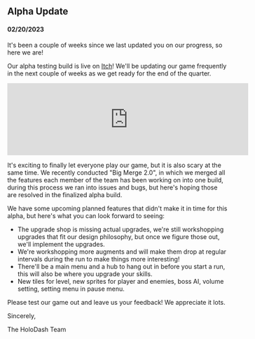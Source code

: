 ## Alpha Update

#### 02/20/2023

It's been a couple of weeks since we last updated you on our progress, so here we are!

Our alpha testing build is live on [Itch](//holodash.itch.io/holodash)! We'll be updating our game frequently in the next couple of weeks as we get ready for the end of the quarter.

<iframe src="https://itch.io/embed/1912799?border_width=0&amp;bg_color=121219&amp;fg_color=ffffff&amp;link_color=007d44&amp;border_color=121219" width="550" height="165" frameborder="0"><a href="https://holodash.itch.io/holodash">HoloDash by HoloDash_</a></iframe>

It's exciting to finally let everyone play our game, but it is also scary at the same time. We recently conducted "Big Merge 2.0", in which we merged all the features each member of the team has been working on into one build, during this process we ran into issues and bugs, but here's hoping those are resolved in the finalized alpha build.

We have some upcoming planned features that didn't make it in time for this alpha, but here's what you can look forward to seeing:

- The upgrade shop is missing actual upgrades, we're still workshopping upgrades that fit our design philosophy, but once we figure those out, we'll implement the upgrades.
- We're workshopping more augments and will make them drop at regular intervals during the run to make things more interesting!
- There'll be a main menu and a hub to hang out in before you start a run, this will also be where you upgrade your skills.
- New tiles for level, new sprites for player and enemies, boss AI, volume setting, setting menu in pause menu.

Please test our game out and leave us your feedback! We appreciate it lots.

Sincerely,

The HoloDash Team